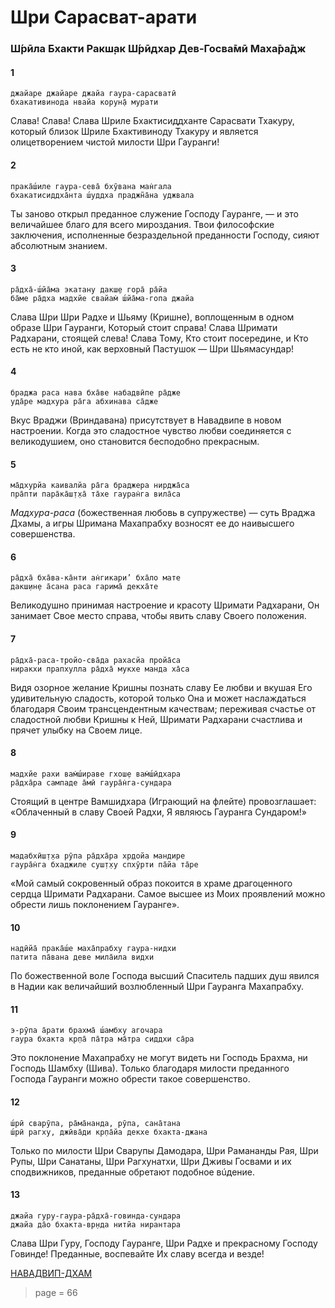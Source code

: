 # Шри Сарасват-арати

### Ш́рӣла Бхакти Ракш̣ак Ш́рӣдхар Дев-Госва̄мӣ Маха̄ра̄дж

#### 1

    джайаре джайаре джайа гаура-сарасватӣ
    бхакативинода нвайа корун̣а̄ мурати

Слава! Слава! Слава Шриле Бхактисиддханте Сарасвати Тхакуру, который близок Шриле Бхактивиноду Тхакуру и является олицетворением чистой милости Шри Гауранги!

#### 2

    прака̄ш́иле гаура-сева̄ бхӯвана ман̇гала
    бхакатисиддха̄нта ш́уддха праджн̃а̄на уджвала

Ты заново открыл преданное служение Господу Гауранге, — и это величайшее благо для всего мироздания. Твои философские заключения, исполненные безраздельной преданности Господу, сияют абсолютным знанием.

#### 3

    ра̄дха̄-ш́йа̄ма экатану дакш̣е гора̄ ра̄йа
    ба̄ме ра̄дха мадхйе свайам̇ ш́йа̄ма-гопа джайа

Слава Шри Шри Радхе и Шьяму (Кришне), воплощенным в одном образе Шри Гауранги, Который стоит справа! Слава Шримати Радхарани, стоящей слева! Слава Тому, Кто стоит посередине, и Кто есть не кто иной, как верховный Пастушок — Шри Шьямасундар!

#### 4

    браджа раса нава бха̄ве набадвӣпе ра̄дже
    уда̄ре мадхура ра̄га абхинава са̄дже

Вкус Враджи (Вриндавана) присутствует в Навадвипе в новом настроении. Когда это сладостное чувство любви соединяется с великодушием, оно становится бесподобно прекрасным.

#### 5

    ма̄дхурйа каивалйа ра̄га браджера нирджа̄са
    пра̄пти пара̄ка̄ш̣т̣ха̄ та̄хе гауран̇га вила̄са

*Мадхура-раса* (божественная любовь в супружестве) — суть Враджа Дхамы, а игры Шримана Махапрабху возносят ее до наивысшего совершенства.

#### 6

    ра̄дха̄ бха̄ва-ка̄нти ан̇гикари’ бха̄ло мате
    дакш̣ин̣е а̄сана раса гарима̄ декха̄те

Великодушно принимая настроение и красоту Шримати Радхарани, Он занимает Свое место справа, чтобы явить славу Своего положения.

#### 7

    ра̄дха̄-раса-тройо-сва̄да рахасйа пройа̄са
    ниракхи прапхулла ра̄дха̄ мукхе манда ха̄са

Видя озорное желание Кришны познать славу Ее любви и вкушая Его удивительную сладость, которой только Она и может наслаждаться благодаря Своим трансцендентным качествам; переживая счастье от сладостной любви Кришны к Ней, Шримати Радхарани счастлива и прячет улыбку на Своем лице.

#### 8

    мадхйе рахи вам̇ш́ираве гхош̣е вам̇ш́ӣдхара
    ра̄дха̄ра сампаде а̄мӣ гаура̄н̇га-сундара

Стоящий в центре Вамшидхара (Играющий на флейте) провозглашает: «Облаченный в славу Своей Радхи, Я являюсь Гауранга Сундаром!»

#### 9

    мадабхӣш̣т̣ха рӯпа ра̄дха̄ра хр̣дойа мандире
    гаура̄н̇га бхаджиле суш̣т̣ху спхӯрти па̄йа та̄ре

«Мой самый сокровенный образ покоится в храме драгоценного сердца Шримати Радхарани. Самое высшее из Моих проявлений можно обрести лишь поклонением Гауранге».

#### 10

    надӣйа̄ прака̄ш́е маха̄прабху гаура-нидхи
    патита па̄вана деве мила̄ила видхи

По божественной воле Господа высший Спаситель падших душ явился в Надии как величайший возлюбленный Шри Гауранга Махапрабху.

#### 11

    э-рӯпа а̄рати брахма̄ ш́амбху агочара
    гаура бхакта кр̣па̄ па̄тра ма̄тра сиддхи са̄ра

Это поклонение Махапрабху не могут видеть ни Господь Брахма, ни Господь Шамбху (Шива). Только благодаря милости преданного Господа Гауранги можно обрести такое совершенство.

#### 12

    ш́рӣ сварӯпа, ра̄ма̄нанда, рӯпа, сана̄тана
    ш́рӣ рагху, джӣва̄ди кр̣па̄йа декхе бхакта-джана

Только по милости Шри Сварупы Дамодара, Шри Рамананды Рая, Шри Рупы, Шри Санатаны, Шри Рагхунатхи, Шри Дживы Госвами и их сподвижников, преданные обретают подобное вúдение.

#### 13

    джайа гуру-гаура-ра̄дха̄-говинда-сундара
    джайа да̄о бхакта-вр̣нда нитйа нирантара

Слава Шри Гуру, Господу Гауранге, Шри Радхе и прекрасному Господу Говинде! Преданные, воспевайте Их славу всегда и везде!


[НАВАДВИП-ДХАМ](https://soundcloud.com/bharatimaharaj/navadwip-scsm-kiba-jaya-jaya)


> page = 66